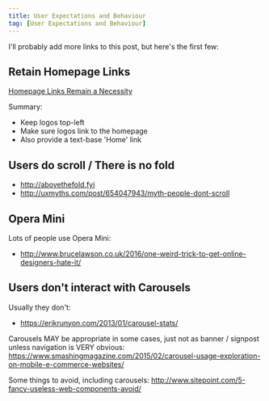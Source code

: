 ```yaml
---
title: User Expectations and Behaviour
tag: [User Expectations and Behaviour]
---
```

I'll probably add more links to this post, but here's the first few:

Retain Homepage Links
---------------------

[Homepage Links Remain a Necessity](https://www.nngroup.com/articles/homepage-links)


Summary:

* Keep logos top-left
* Make sure logos link to the homepage
* Also provide a text-base 'Home' link


Users do scroll / There is no fold
----------------------------------

* <http://abovethefold.fyi>
* <http://uxmyths.com/post/654047943/myth-people-dont-scroll>


Opera Mini
----------

Lots of people use Opera Mini:
* <http://www.brucelawson.co.uk/2016/one-weird-trick-to-get-online-designers-hate-it/>


Users don't interact with Carousels
-----------------------------------

Usually they don't:
* <https://erikrunyon.com/2013/01/carousel-stats/>

Carousels MAY be appropriate in some cases, just not as banner / signpost unless navigation is VERY obvious:
<https://www.smashingmagazine.com/2015/02/carousel-usage-exploration-on-mobile-e-commerce-websites/>

Some things to avoid, including carousels:
<http://www.sitepoint.com/5-fancy-useless-web-components-avoid/>
